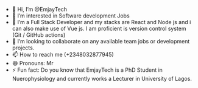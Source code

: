 - 👋 Hi, I’m @EmjayTech
- 👀 I’m interested in Software development Jobs
- 🌱 I’m a Full Stack Developer and my stacks are React and Node js and i can also make use of Vue js. I am proficient is version control system (Git / GitHub actions)
- 💞️ I’m looking to collaborate on any available team jobs or development projects.
- 📫 How to reach me (+2348032877945)
- 😄 Pronouns: Mr
- ⚡ Fun fact: Do you know that EmjayTech is a PhD Student in Nuerophysiology and currently works a Lecturer in University of Lagos.

<!---
EmjayTech/EmjayTech is a ✨ special ✨ repository because its `README.md` (this file) appears on your GitHub profile.
You can click the Preview link to take a look at your changes.
--->
